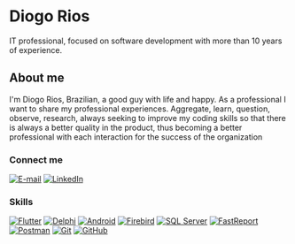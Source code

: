 # Diogo Rios
IT professional, focused on software development with more than 10 years of experience.

## About me
I'm Diogo Rios, Brazilian, a good guy with life and happy. 
As a professional I want to share my professional experiences. 
Aggregate, learn, question, observe, research, always seeking to improve 
my coding skills so that there is always a better quality in the product, 
thus becoming a better professional with each interaction for the success of the organization

### Connect me
[![E-mail](https://img.shields.io/badge/-Email-000?style=for-the-badge&logo=microsoft-outlook&logoColor=E94D5F)](mailto:diogorios@gmail.com)
[![LinkedIn](https://img.shields.io/badge/-LinkedIn-000?style=for-the-badge&logo=linkedin&logoColor=30A3DC)](https://[www.linkedin.com/in/diogorios](https://www.linkedin.com/in/diogo-rios/)/)


### Skills
[![Flutter](https://img.shields.io/badge/Flutter-000?style=for-the-badge&logo=flutter&logoColor=45D1FD)](https://flutter.dev)
[![Delphi](https://img.shields.io/badge/Delphi-000?style=for-the-badge&logo=delphi&logoColor=FDD100)](https://www.embarcadero.com/products/delphi)
[![Android](https://img.shields.io/badge/Android-000?style=for-the-badge&logo=android&logoColor=3DDC84)](https://developer.android.com)
[![Firebird](https://img.shields.io/badge/Firebird-000?style=for-the-badge&logo=firebird&logoColor=F94626)](https://firebirdsql.org/)
[![SQL Server](https://img.shields.io/badge/SQL%20Server-000?style=for-the-badge&logo=microsoft%20sql%20server&logoColor=CC2927)](https://www.microsoft.com/en-us/sql-server)
[![FastReport](https://img.shields.io/badge/FastReport-000?style=for-the-badge&logo=fastreport&logoColor=4B0082)](https://www.fast-report.com/)
[![Postman](https://img.shields.io/badge/Postman-000?style=for-the-badge&logo=postman&logoColor=FF6C37)](https://www.postman.com/)
[![Git](https://img.shields.io/badge/Git-000?style=for-the-badge&logo=git&logoColor=E94D5F)](https://git-scm.com/doc) 
[![GitHub](https://img.shields.io/badge/GitHub-000?style=for-the-badge&logo=github&logoColor=30A3DC)](https://docs.github.com/)

